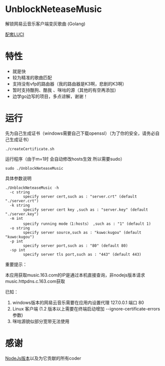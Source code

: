# UnblockNeteaseMusic
解锁网易云音乐客户端变灰歌曲 (Golang)

[配套LUCI](https://github.com/cnsilvan/luci-app-unblockneteasemusic)
# 特性
* 就是快
* 较为精准的歌曲匹配
* 支持没有vfp的路由器（我的路由器是K3啊，悲剧的K3啊）
* 暂时支持酷狗、酷我 、咪咕的源（其他的有空再添加） 
* 边学go边写的项目，多点谅解，谢谢！

# 运行
先为自己生成证书（windows需要自己下载openssl）（为了你的安全，请务必自己生成证书）
```
./createCertificate.sh
```

运行程序（由于m=1时 会自动修改hosts生效 所以需要sudo）
```
sudo ./UnblockNeteaseMusic
```

具体参数说明
```
./UnblockNeteaseMusic -h
  -c string
        specify server cert,such as : "server.crt" (default "./server.crt")
  -k string
        specify server cert key ,such as : "server.key" (default "./server.key")
  -m int
        specify running mode（1:hosts） ,such as : "1" (default 1)
  -o string
        specify server source,such as : "kuwo:kugou" (default "kuwo:kugou")
  -p int
        specify server port,such as : "80" (default 80)
  -sp int
        specify server tls port,such as : "443" (default 443)
```

重要提示：

本应用获取music.163.com的IP是通过本机直接查询，非nodejs版本请求music.httpdns.c.163.com获取

已知：
1. windows版本的网易云音乐需要在应用内设置代理 127.0.0.1 端口 80
2. Linux 客户端 (1.2 版本以上需要在终端启动增加 --ignore-certificate-errors 参数)
3. 咪咕源貌似部分宽带无法使用
# 感谢
[NodeJs版本](https://github.com/nondanee/UnblockNeteaseMusic)以及为它贡献的所有coder
